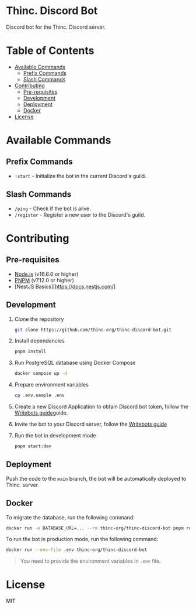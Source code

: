 # Thinc. Discord Bot <!-- omit in toc -->

Discord bot for the Thinc. Discord server.

# Table of Contents <!-- omit in toc -->

- [Available Commands](#available-commands)
  - [Prefix Commands](#prefix-commands)
  - [Slash Commands](#slash-commands)
- [Contributing](#contributing)
  - [Pre-requisites](#pre-requisites)
  - [Development](#development)
  - [Deployment](#deployment)
  - [Docker](#docker)
- [License](#license)

# Available Commands

## Prefix Commands

- `!start` - Initialize the bot in the current Discord's guild.

## Slash Commands

- `/ping` - Check if the bot is alive.
- `/register` - Register a new user to the Discord's guild.

# Contributing

## Pre-requisites

- [Node.js](https://nodejs.org/en/) (v16.6.0 or higher)
- [PNPM](https://pnpm.io/) (v7.12.0 or higher)
- [NestJS Basics][https://docs.nestjs.com/]

## Development

1. Clone the repository

   ```bash
   git clone https://github.com/thinc-org/thinc-discord-bot.git
   ```

2. Install dependencies

   ```bash
   pnpm install
   ```

3. Run PostgreSQL database using Docker Compose

   ```bash
   docker compose up -d
   ```

4. Prepare environment variables

   ```bash
   cp .env.sample .env
   ```

5. Create a new Discord Application to obtain Discord bot token, follow the [Writebots guide](https://www.writebots.com/discord-bot-token/)guide.
6. Invite the bot to your Discord server, follow the [Writebots guide](https://www.writebots.com/discord-bot-token/)
7. Run the bot in development mode

   ```bash
   pnpm start:dev
   ```

## Deployment

Push the code to the `main` branch, the bot will be automatically deployed to Thinc. server.

## Docker

To migrate the database, run the following command:

```bash
docker run -e DATABASE_URL=... --rm thinc-org/thinc-discord-bot pnpm run migrate dev
```

To run the bot in production mode, run the following command:

```bash
docker run --env-file .env thinc-org/thinc-discord-bot
```

> You need to provide the environment variables in `.env` file.

# License

MIT

